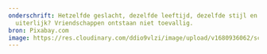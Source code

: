```yaml
---
onderschrift: Hetzelfde geslacht, dezelfde leeftijd, dezelfde stijl en hetzelfde
  uiterlijk? Vriendschappen ontstaan niet toevallig.
bron: Pixabay.com
image: https://res.cloudinary.com/ddio9vlzi/image/upload/v1680936062/sciencegeek/posts/vriendschap-vrouwen-groep.jpg
---
```

